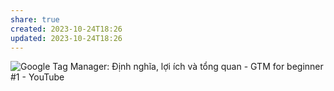 ```yaml
---
share: true
created: 2023-10-24T18:26
updated: 2023-10-24T18:26
---
```

![Google Tag Manager: Định nghĩa, lợi ích và tổng quan - GTM for beginner #1 - YouTube](https://youtu.be/ZL5TFDA578A)
